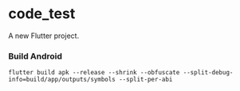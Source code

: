 # code_test

A new Flutter project.

### Build Android
`flutter build apk --release --shrink --obfuscate --split-debug-info=build/app/outputs/symbols --split-per-abi`
